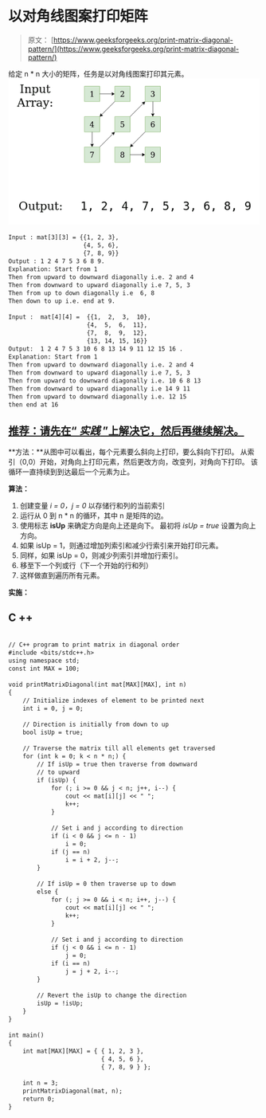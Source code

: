 # 以对角线图案打印矩阵

> 原文： [https://www.geeksforgeeks.org/print-matrix-diagonal-pattern/](https://www.geeksforgeeks.org/print-matrix-diagonal-pattern/)

给定 n * n 大小的矩阵，任务是以对角线图案打印其元素。
![](img/8c366008db60e6d58a5dde6eddec7b8a.png)

```
Input : mat[3][3] = {{1, 2, 3},
                     {4, 5, 6},
                     {7, 8, 9}}
Output : 1 2 4 7 5 3 6 8 9.
Explanation: Start from 1 
Then from upward to downward diagonally i.e. 2 and 4
Then from downward to upward diagonally i.e 7, 5, 3 
Then from up to down diagonally i.e  6, 8 
Then down to up i.e. end at 9.

Input :  mat[4][4] =  {{1,  2,  3,  10},
                      {4,  5,  6,  11},
                      {7,  8,  9,  12},
                      {13, 14, 15, 16}}
Output:  1 2 4 7 5 3 10 6 8 13 14 9 11 12 15 16 .
Explanation: Start from 1 
Then from upward to downward diagonally i.e. 2 and 4
Then from downward to upward diagonally i.e 7, 5, 3 
Then from upward to downward diagonally i.e. 10 6 8 13
Then from downward to upward diagonally i.e 14 9 11
Then from upward to downward diagonally i.e. 12 15
then end at 16

```

## [推荐：请先在“ ***<u>实践</u>*** ”上解决它，然后再继续解决。](https://practice.geeksforgeeks.org/problems/print-matrix-in-diagonal-pattern/1)

**方法：**从图中可以看出，每个元素要么斜向上打印，要么斜向下打印。 从索引（0,0）开始，对角向上打印元素，然后更改方向，改变列，对角向下打印。 该循环一直持续到到达最后一个元素为止。

**算法：**

1.  创建变量 *i = 0，j = 0* 以存储行和列的当前索引
2.  运行从 0 到 n * n 的循环，其中 n 是矩阵的边。
3.  使用标志 **isUp** 来确定方向是向上还是向下。 最初将 *isUp = true* 设置为向上方向。
4.  如果 isUp = 1，则通过增加列索引和减少行索引来开始打印元素。
5.  同样，如果 isUp = 0，则减少列索引并增加行索引。
6.  移至下一个列或行（下一个开始的行和列）
7.  这样做直到遍历所有元素。

**实施：**

## C ++

```

// C++ program to print matrix in diagonal order 
#include <bits/stdc++.h> 
using namespace std; 
const int MAX = 100; 

void printMatrixDiagonal(int mat[MAX][MAX], int n) 
{ 
    // Initialize indexes of element to be printed next 
    int i = 0, j = 0; 

    // Direction is initially from down to up 
    bool isUp = true; 

    // Traverse the matrix till all elements get traversed 
    for (int k = 0; k < n * n;) { 
        // If isUp = true then traverse from downward 
        // to upward 
        if (isUp) { 
            for (; i >= 0 && j < n; j++, i--) { 
                cout << mat[i][j] << " "; 
                k++; 
            } 

            // Set i and j according to direction 
            if (i < 0 && j <= n - 1) 
                i = 0; 
            if (j == n) 
                i = i + 2, j--; 
        } 

        // If isUp = 0 then traverse up to down 
        else { 
            for (; j >= 0 && i < n; i++, j--) { 
                cout << mat[i][j] << " "; 
                k++; 
            } 

            // Set i and j according to direction 
            if (j < 0 && i <= n - 1) 
                j = 0; 
            if (i == n) 
                j = j + 2, i--; 
        } 

        // Revert the isUp to change the direction 
        isUp = !isUp; 
    } 
} 

int main() 
{ 
    int mat[MAX][MAX] = { { 1, 2, 3 }, 
                          { 4, 5, 6 }, 
                          { 7, 8, 9 } }; 

    int n = 3; 
    printMatrixDiagonal(mat, n); 
    return 0; 
} 

```